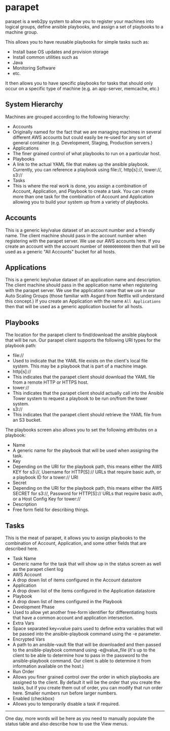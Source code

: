 parapet
=======

parapet is a web2py system to allow you to register your machines into logical groups,
define ansible playbooks, and assign a set of playbooks to a machine group.

This allows you to have reusable playbooks for simple tasks such as:

* Install base OS updates and provision storage
* Install common utilities such as
 * Java
 * Monitoring Software
 * etc.

It then allows you to have specific playbooks for tasks that should only occur on a
specific type of machine (e.g. an app-server, memcache, etc.)

System Hierarchy
--------------------

Machines are grouped according to the following hierarchy:

* Accounts
 * Originally named for the fact that we are managing machines in several different
AWS accounts but could easily be re-used for any sort of general
container (e.g. Development, Staging, Production servers.)
* Applications
 * The finer grained control of what playbooks to run on a particular host.
* Playbooks
 * A link to the actual YAML file that makes up the ansible playbook.
Currently, you can reference a playbook using file://, http[s]://, tower://, s3://
* Tasks
 * This is where the real work is done, you assign a combination of Account, Application,
and Playbook to create a task. You can create more than one task for the combination of
Account and Application allowing you to build your system up from a variety of playbooks.

Accounts
----------

This is a generic key/value dataset of an account number and a friendly name. The client
machine should pass in the account number when registering with the parapet server.
We use our AWS accounts here. If you create an account with the account number of
`000000000000` then that will be used as a generic "All Accounts" bucket for all hosts.

Applications
--------------
This is a generic key/value dataset of an application name and description. The client
machine should pass in the application name when registering with the parapet server.
We use the application name that we use in our Auto Scaling Groups
(those familiar with Asgard from Netflix will understand this concept.) If you create an
Application with the name `All Applications` then that will be used as a generic
application bucket for all hosts. 

Playbooks
-----------
The location for the parapet client to find/download the ansible playbook that will be run.
Our parapet client supports the following URI types for the playbook path:

* file://
 * Used to indicate that the YAML file exists on the client's local file system. This may be
a playbook that is part of a machine image.
* http[s]://
 * This indicates that the parapet client should download the YAML file from a remote HTTP or HTTPS host. 
* tower://
 * This indicates that the parapet client should actually call into the Ansible Tower
system to request a playbook to be run on/from the tower system.
* s3://
* This indicates that the parapet client should retrieve the YAML file from an S3 bucket. 

The playbooks screen also allows you to set the following attributes on a playbook:

* Name
 * A generic name for the playbook that will be used when assigning the task.
* Key
 * Depending on the URI for the playbook path, this means either the AWS KEY for s3://,
Username for HTTP[S]:// URLs that require basic auth, or a playbook ID for a tower:// URI
* Secret
 * Depending on the URI for the playbook path, this means either the AWS SECRET for s3://,
Password for HTTP[S]:// URLs that require basic auth, or a Host Config Key for tower://
* Description
 * Free form field for describing things.

Tasks
------
This is the meat of parapet, it allows you to assign playbooks to the combination of
Account, Application, and some other fields that are described here.

* Task Name
 * Generic name for the task that will show up in the status screen as well as the parapet client log
* AWS Account
 * A drop down list of items configured in the Account datastore
* Application
 * A drop down list of the items configured in the Application datastore
* Playbook
 * A drop down list of items configured in the Playbook
* Development Phase
 * Used to allow yet another free-form identifier for differentiating hosts that have a
common account and application intersection.
* Extra Vars
 * Space separated key=value pairs used to define extra variables that will be passed into
the ansible-playbook command using the -e parameter.
* Encrypted Vars
 * A path to an ansible-vault file that will be downloaded and then passed to the
ansible-playbook command using -e@value_file (it's up to the client to be able to
determine how to pass in the password to the ansible-playbook command. Our client
is able to determine it from information available on the host.)
* Run Order
 * Allows you finer grained control over the order in which playbooks are assigned
to the client. By default it will be the order that you create the tasks, but if you
create them out of order, you can modify that run order here. Smaller numbers run before
larger numbers.
* Enabled (checkbox)
 * Allows you to temporarily disable a task if required.

***

One day, more words will be here as you need to manually populate the status table and also
describe how to use the View menus.
